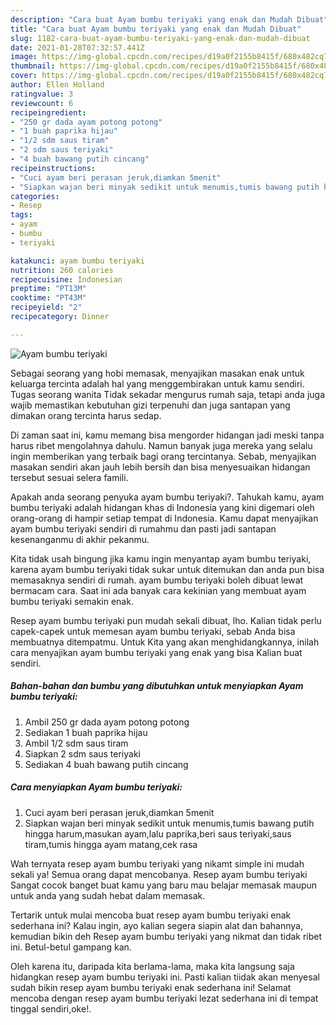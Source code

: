 ```yaml
---
description: "Cara buat Ayam bumbu teriyaki yang enak dan Mudah Dibuat"
title: "Cara buat Ayam bumbu teriyaki yang enak dan Mudah Dibuat"
slug: 1182-cara-buat-ayam-bumbu-teriyaki-yang-enak-dan-mudah-dibuat
date: 2021-01-28T07:32:57.441Z
image: https://img-global.cpcdn.com/recipes/d19a0f2155b8415f/680x482cq70/ayam-bumbu-teriyaki-foto-resep-utama.jpg
thumbnail: https://img-global.cpcdn.com/recipes/d19a0f2155b8415f/680x482cq70/ayam-bumbu-teriyaki-foto-resep-utama.jpg
cover: https://img-global.cpcdn.com/recipes/d19a0f2155b8415f/680x482cq70/ayam-bumbu-teriyaki-foto-resep-utama.jpg
author: Ellen Holland
ratingvalue: 3
reviewcount: 6
recipeingredient:
- "250 gr dada ayam potong potong"
- "1 buah paprika hijau"
- "1/2 sdm saus tiram"
- "2 sdm saus teriyaki"
- "4 buah bawang putih cincang"
recipeinstructions:
- "Cuci ayam beri perasan jeruk,diamkan 5menit"
- "Siapkan wajan beri minyak sedikit untuk menumis,tumis bawang putih hingga harum,masukan ayam,lalu paprika,beri saus teriyaki,saus tiram,tumis hingga ayam matang,cek rasa"
categories:
- Resep
tags:
- ayam
- bumbu
- teriyaki

katakunci: ayam bumbu teriyaki 
nutrition: 260 calories
recipecuisine: Indonesian
preptime: "PT13M"
cooktime: "PT43M"
recipeyield: "2"
recipecategory: Dinner

---
```



![Ayam bumbu teriyaki](https://img-global.cpcdn.com/recipes/d19a0f2155b8415f/680x482cq70/ayam-bumbu-teriyaki-foto-resep-utama.jpg)

Sebagai seorang yang hobi memasak, menyajikan masakan enak untuk keluarga tercinta adalah hal yang menggembirakan untuk kamu sendiri. Tugas seorang  wanita Tidak sekadar mengurus rumah saja, tetapi anda juga wajib memastikan kebutuhan gizi terpenuhi dan juga santapan yang dimakan orang tercinta harus sedap.

Di zaman  saat ini, kamu memang bisa mengorder hidangan jadi meski tanpa harus ribet mengolahnya dahulu. Namun banyak juga mereka yang selalu ingin memberikan yang terbaik bagi orang tercintanya. Sebab, menyajikan masakan sendiri akan jauh lebih bersih dan bisa menyesuaikan hidangan tersebut sesuai selera famili. 



Apakah anda seorang penyuka ayam bumbu teriyaki?. Tahukah kamu, ayam bumbu teriyaki adalah hidangan khas di Indonesia yang kini digemari oleh orang-orang di hampir setiap tempat di Indonesia. Kamu dapat menyajikan ayam bumbu teriyaki sendiri di rumahmu dan pasti jadi santapan kesenanganmu di akhir pekanmu.

Kita tidak usah bingung jika kamu ingin menyantap ayam bumbu teriyaki, karena ayam bumbu teriyaki tidak sukar untuk ditemukan dan anda pun bisa memasaknya sendiri di rumah. ayam bumbu teriyaki boleh dibuat lewat bermacam cara. Saat ini ada banyak cara kekinian yang membuat ayam bumbu teriyaki semakin enak.

Resep ayam bumbu teriyaki pun mudah sekali dibuat, lho. Kalian tidak perlu capek-capek untuk memesan ayam bumbu teriyaki, sebab Anda bisa membuatnya ditempatmu. Untuk Kita yang akan menghidangkannya, inilah cara menyajikan ayam bumbu teriyaki yang enak yang bisa Kalian buat sendiri.

<!--inarticleads1-->

##### Bahan-bahan dan bumbu yang dibutuhkan untuk menyiapkan Ayam bumbu teriyaki:

1. Ambil 250 gr dada ayam potong potong
1. Sediakan 1 buah paprika hijau
1. Ambil 1/2 sdm saus tiram
1. Siapkan 2 sdm saus teriyaki
1. Sediakan 4 buah bawang putih cincang




<!--inarticleads2-->

##### Cara menyiapkan Ayam bumbu teriyaki:

1. Cuci ayam beri perasan jeruk,diamkan 5menit
1. Siapkan wajan beri minyak sedikit untuk menumis,tumis bawang putih hingga harum,masukan ayam,lalu paprika,beri saus teriyaki,saus tiram,tumis hingga ayam matang,cek rasa




Wah ternyata resep ayam bumbu teriyaki yang nikamt simple ini mudah sekali ya! Semua orang dapat mencobanya. Resep ayam bumbu teriyaki Sangat cocok banget buat kamu yang baru mau belajar memasak maupun untuk anda yang sudah hebat dalam memasak.

Tertarik untuk mulai mencoba buat resep ayam bumbu teriyaki enak sederhana ini? Kalau ingin, ayo kalian segera siapin alat dan bahannya, kemudian bikin deh Resep ayam bumbu teriyaki yang nikmat dan tidak ribet ini. Betul-betul gampang kan. 

Oleh karena itu, daripada kita berlama-lama, maka kita langsung saja hidangkan resep ayam bumbu teriyaki ini. Pasti kalian tiidak akan menyesal sudah bikin resep ayam bumbu teriyaki enak sederhana ini! Selamat mencoba dengan resep ayam bumbu teriyaki lezat sederhana ini di tempat tinggal sendiri,oke!.

